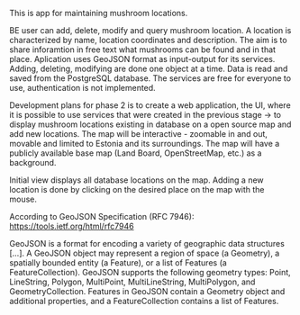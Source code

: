This is app for maintaining mushroom locations. 

BE user can add, delete, modify and query mushroom location.  A location is characterized by name, location coordinates and description. The aim is to share inforamtion in free text what mushrooms can be found and  in that place. Aplication uses GeoJSON format as input-output for its services.
Adding, deleting, modifying are done one object at a time.
Data is read and saved from the PostgreSQL database. The services are free for everyone to use, authentication is not implemented.

Development plans for phase 2 is to create a web application, the UI, where it is possible to use services that  were created in the previous stage -> to display mushroom locations existing in database on a open source map and add new locations.
The map will be interactive - zoomable in and out, movable and limited to Estonia and its surroundings. The map will have a publicly available base map (Land Board, OpenStreetMap, etc.) as a background.

Initial view displays all database locations on the map.
Adding a new location is done by clicking on the desired place on the map with the mouse.


According to GeoJSON Specification (RFC 7946):
https://tools.ietf.org/html/rfc7946

GeoJSON is a format for encoding a variety of geographic data structures […]. A GeoJSON object may represent a region of space (a Geometry), a spatially bounded entity (a Feature), or a list of Features (a FeatureCollection). GeoJSON supports the following geometry types: Point, LineString, Polygon, MultiPoint, MultiLineString, MultiPolygon, and GeometryCollection. Features in GeoJSON contain a Geometry object and additional properties, and a FeatureCollection contains a list of Features.